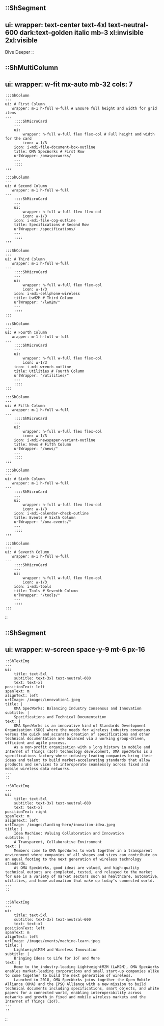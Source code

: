 ::ShSegment
---
ui:
    wrapper: text-center text-4xl text-neutral-600 dark:text-golden italic mb-3 xl:invisible 2xl:visible
---
Dive Deeper
::

::ShMultiColumn
---
ui:
    wrapper: w-fit mx-auto mb-32
cols: 7
---
    :::ShColumn 
    --- 
    ui: # First Column
       wrapper: m-1 h-full w-full # Ensure full height and width for grid items
    ---
        ::::ShMicroCard
        ---
        ui:
            wrapper: h-full w-full flex flex-col # Full height and width for the card
            icon: w-1/3
        icon: i-mdi-file-document-box-outline
        title: OMA SpecWorks # First Row
        urlWrapper: /omaspecworks/
        ---
        ::::
    :::

    :::ShColumn 
    --- 
    ui: # Second Column
       wrapper: m-1 h-full w-full
    ---
        ::::ShMicroCard
        ---
        ui:
            wrapper: h-full w-full flex flex-col
            icon: w-1/3
        icon: i-mdi-file-cog-outline
        title: Specifications # Second Row
        urlWrapper: /specifications/
        ---
        ::::
    :::

    :::ShColumn 
    --- 
    ui: # Third Column
       wrapper: m-1 h-full w-full
    ---
        ::::ShMicroCard
        ---
        ui:
            wrapper: h-full w-full flex flex-col
            icon: w-1/3
        icon: i-mdi-cellphone-wireless
        title: LwM2M # Third Column
        urlWrapper: "/lwm2m/"
        ---
        ::::
    :::

    :::ShColumn 
    --- 
    ui: # Fourth Column
       wrapper: m-1 h-full w-full
    ---
        ::::ShMicroCard
        ---
        ui:
            wrapper: h-full w-full flex flex-col
            icon: w-1/3
        icon: i-mdi-wrench-outline
        title: Utilities # Fourth Column
        urlWrapper: "/utilities/"
        ---
        ::::
    :::

    :::ShColumn 
    --- 
    ui: # Fifth Column
       wrapper: m-1 h-full w-full
    ---
        ::::ShMicroCard
        ---
        ui:
            wrapper: h-full w-full flex flex-col
            icon: w-1/3
        icon: i-mdi-newspaper-variant-outline
        title: News # Fifth Column
        urlWrapper: "/news/"
        ---
        ::::
    :::

    :::ShColumn 
    --- 
    ui: # Sixth Column
       wrapper: m-1 h-full w-full
    ---
        ::::ShMicroCard
        ---
        ui:
            wrapper: h-full w-full flex flex-col
            icon: w-1/3
        icon: i-mdi-calendar-check-outline
        title: Events # Sixth Column
        urlWrapper: "/oma-events/"
        ---
        ::::
    :::

    :::ShColumn 
    --- 
    ui: # Seventh Column
       wrapper: m-1 h-full w-full
    ---
        ::::ShMicroCard
        ---
        ui:
            wrapper: h-full w-full flex flex-col
            icon: w-1/3
        icon: i-mdi-tools
        title: Tools # Seventh Column
        urlWrapper: "/tools/"
        ---
        ::::
    :::
::

::ShSegment
---
ui:
    wrapper: w-screen space-y-9 mt-6 px-16
---
    ::ShTextImg
    ---
    ui:
        title: text-5xl
        subtitle: text-3xl text-neutral-600
        text: text-xl
    positionText: left
    spanText: m
    alignText: left
    urlImage: /images/innovation1.jpeg
    title: |
        OMA SpecWorks: Balancing Industry Consensus and Innovation
    subtitle: |
        Specifications and Technical Documentation
    text: |
        OMA SpecWorks is an innovative kind of Standards Development Organization (SDO) where the needs for wireless industry consensus versus the quick and accurate creation of specifications and other technical documentation are balanced via a working group-driven, efficient and agile process.
        As a non-profit organization with a long history in mobile and Internet of Things (IoT) technology development, OMA SpecWorks is a specifications factory where industry-leading companies bring their ideas and talent to build market-accelerating standards that allow products and services to interoperate seamlessly across fixed and mobile wireless data networks.
    ---
    ::

    ::ShTextImg
    ---
    ui:
        title: text-5xl
        subtitle: text-3xl text-neutral-600
        text: text-xl
    positionText: right
    spanText: m
    alignText: left
    urlImage: /images/landing-hero/inovation-idea.jpeg
    title: |
        Idea Machine: Valuing Collaboration and Innovation
    subtitle: |
        A Transparent, Collaborative Environment
    text: |
        Members come to OMA SpecWorks to work together in a transparent environment where companies of all shapes and sizes can contribute on an equal footing to the next generation of wireless technology standards.
        At OMA SpecWorks, good ideas are valued, and high-quality technical outputs are completed, tested, and released to the market for use in a variety of market sectors such as healthcare, automotive, utilities, and home automation that make up today’s connected world.
    ---
    ::


    ::ShTextImg
    ---
    ui:
        title: text-5xl
        subtitle: text-3xl text-neutral-600
        text: text-xl
    positionText: left
    spanText: m
    alignText: left
    urlImage: /images/events/machine-learn.jpeg
    title: |
        LightweightM2M and Wireless Innovation
    subtitle: |
        Bringing Ideas to Life for IoT and More
    text: |
        Home to the industry-leading LightweightM2M (LwM2M), OMA SpecWorks enables market-leading corporations and small start-up companies alike to come together to build the next generation of wireless.
        Launched in 2018, OMA SpecWorks joins together the Open Mobile Alliance (OMA) and the IPSO Alliance with a new mission to build technical documents including specifications, smart objects, and white papers for a connected world, enabling interoperability across networks and growth in fixed and mobile wireless markets and the Internet of Things (IoT).
    ---
    ::
::
